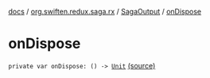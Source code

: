 [docs](../../index.md) / [org.swiften.redux.saga.rx](../index.md) / [SagaOutput](index.md) / [onDispose](./on-dispose.md)

# onDispose

`private var onDispose: () -> `[`Unit`](https://kotlinlang.org/api/latest/jvm/stdlib/kotlin/-unit/index.html) [(source)](https://github.com/protoman92/KotlinRedux/tree/master/common/common-rx-saga/src/main/kotlin/org/swiften/redux/saga/rx/SagaOutput.kt#L26)